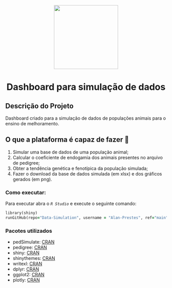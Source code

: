 <p align="center"> <img src="https://user-images.githubusercontent.com/87569077/236585012-9f31c629-35f3-40c3-99de-541efcb9db63.jpg" width="200">
<h1 align="center"> Dashboard para simulação de dados </h1>

## Descrição do Projeto
Dashboard criado para a simulação de dados de populações animais para o ensino de melhoramento.

## O que a plataforma é capaz de fazer :checkered_flag:
1. Simular uma base de dados de uma população animal;
2. Calcular o coeficiente de endogamia dos animais presentes no arquivo de pedigree;
3. Obter a tendência genética e fenotípica da população simulada;
4. Fazer o download da base de dados simulada (em xlsx) e dos gráficos gerados (em png).

### Como executar:
Para executar abra o _`R Studio`_ e execute o seguinte comando:
```ruby
library(shiny)
runGitHub(repo="Data-Simulation", username = "Alan-Prestes", ref="main")
```


### Pacotes utilizados
* pedSimulate: [CRAN](https://cran.r-project.org/package=pedSimulate)
* pedigree: [CRAN](https://cran.r-project.org/package=pedigree)
* shiny: [CRAN](https://cran.r-project.org/package=shiny)
* shinythemes: [CRAN](https://cran.r-project.org/package=shinythemes)
* writexl: [CRAN](https://cran.r-project.org/package=writexl)
* dplyr: [CRAN](https://cran.r-project.org/package=dplyr)
* ggplot2: [CRAN](https://cran.r-project.org/package=ggplot2)
* plotly: [CRAN](https://cran.r-project.org/package=plotly)


